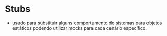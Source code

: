 # Stubs
- usado para substituir alguns comportamento do sistemas para objetos estáticos podendo utilizar mocks 
para cada cenário específico.